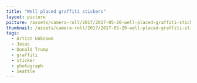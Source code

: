 ```yaml
---
title: "Well placed graffiti stickers"
layout: picture
picture: /assets/camera-roll/2017/2017-05-20-well-placed-graffiti-stickers/20170520_175026667_iOS.jpg
thumbnail: /assets/camera-roll/2017/2017-05-20-well-placed-graffiti-stickers/20170520_175026667_iOS-thumbnail.jpg
tags:
  - Artist Unknown
  - Jesus
  - Donald Trump
  - graffiti
  - sticker
  - photograph
  - Seattle
---
```

